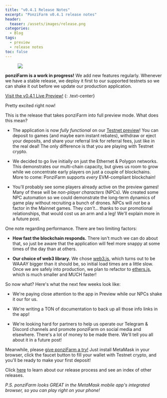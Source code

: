```yaml
---
title: "v0.4.1 Release Notes"
excerpt: "PonziFarm v0.4.1 release notes"
header:
  teaser: /assets/images/release.png
categories:
  - Blog
tags:
  - preview
  - release notes
toc: false
---
```


<figure class="align-left" style="margin-top: 10px; margin-bottom: 10px; width: 150px;">
    <img src="{{ site.url }}{{ site.baseurl }}/assets/images/release.png">
</figure>

**ponziFarm is a work in progress!** We add new features regularly. Whenever we have a stable release, we deploy it first to our supported testnets so we can shake it out before we update our production application.

<a class="btn btn--primary btn--large" href="https://app-git-preview-0-4-1-ponzifarm.vercel.app/" target="blank">Visit the v0.4.1 Live Preview!</a>
{:  .text-center}

Pretty excited right now!

This is the release that takes ponziFarm into full preview mode. What does this mean?

* The application is now _fully functional_ on our [Testnet preview](https://preview.ponzifarm.com)! You can deposit to games (and maybe earn instant rebates), withdraw or eject your deposits, and share your referral link for referral fees, just like in the real deal! The only difference is that you are playing with Testnet crypto. 

* We decided to go live initially on just the Ethernet & Polygon networks. This demonstrates our multi-chain capacity, but gives us room to grow while we concentrate early players on just a couple of blockchains. More to come: PonziFarm supports _every_ EVM-compliant blockchain!

* You'll probably see some players already active on the preview games! Many of these will be _non-player characters_ (NPCs). We created some NPC automation so we could demonstrate the long-term dynamics of game play without recruiting a bunch of drones. NPCs will _not_ be a factor in the Mainnet games. They _can't_... thanks to our promotional relationships, that would cost us an arm and a leg! We'll explain more in a future post.

One note regarding performance. There are two limiting factors:

* **How fast the blockchain responds.** There isn't much we can do about that, so just be aware that the application will feel more snappy at some times of the day than at others.

* **Our choice of web3 library.** We chose [web3.js](https://github.com/ChainSafe/web3.js), which turns out to be WAAAY bigger than it should be, so initial load times are a little slow. Once we are safely into production, we plan to refactor to [ethers.js](https://ethers.org/), which is much smaller and MUCH faster!

So now what? Here's what the next few weeks look like:

* We're paying close attention to the app in Preview while our NPCs shake it our for us.

* We're writing a TON of documentation to back up all those info links in the app!

* We're looking hard for partners to help us operate our Telegram & Discord channels and promote ponziFarm on social media and elsewhere. There's a lot of money to be made there. We'll tell you all about it in a future post!

Meanwhile, please [give ponziFarm a try!](https://preview.ponzifarm.com) Just install MetaMask in your browser, click the faucet button to fill your wallet with Testnet crypto, and you'll be ready to make your first deposit!

Click [here](/blog/releases) to learn about our release process and see an index of other releases.

_P.S. ponziFarm looks GREAT in the MetaMask mobile app's integrated browser, so you can play right on your phone!_